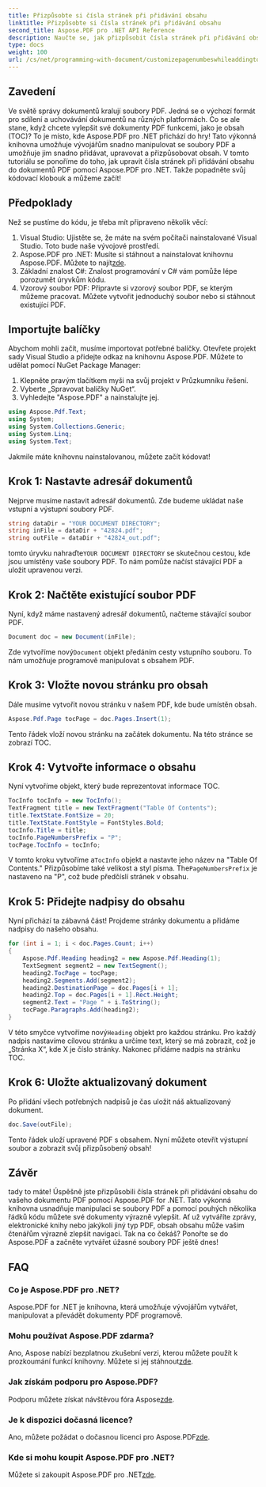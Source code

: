 ```yaml
---
title: Přizpůsobte si čísla stránek při přidávání obsahu
linktitle: Přizpůsobte si čísla stránek při přidávání obsahu
second_title: Aspose.PDF pro .NET API Reference
description: Naučte se, jak přizpůsobit čísla stránek při přidávání obsahu do dokumentů PDF pomocí Aspose.PDF for .NET v tomto komplexním kurzu.
type: docs
weight: 100
url: /cs/net/programming-with-document/customizepagenumbeswhileaddingtoc/
---
```

## Zavedení

Ve světě správy dokumentů kralují soubory PDF. Jedná se o výchozí formát pro sdílení a uchovávání dokumentů na různých platformách. Co se ale stane, když chcete vylepšit své dokumenty PDF funkcemi, jako je obsah (TOC)? To je místo, kde Aspose.PDF pro .NET přichází do hry! Tato výkonná knihovna umožňuje vývojářům snadno manipulovat se soubory PDF a umožňuje jim snadno přidávat, upravovat a přizpůsobovat obsah. V tomto tutoriálu se ponoříme do toho, jak upravit čísla stránek při přidávání obsahu do dokumentů PDF pomocí Aspose.PDF pro .NET. Takže popadněte svůj kódovací klobouk a můžeme začít!

## Předpoklady

Než se pustíme do kódu, je třeba mít připraveno několik věcí:

1. Visual Studio: Ujistěte se, že máte na svém počítači nainstalované Visual Studio. Toto bude naše vývojové prostředí.
2. Aspose.PDF pro .NET: Musíte si stáhnout a nainstalovat knihovnu Aspose.PDF. Můžete to najít[zde](https://releases.aspose.com/pdf/net/).
3. Základní znalost C#: Znalost programování v C# vám pomůže lépe porozumět úryvkům kódu.
4. Vzorový soubor PDF: Připravte si vzorový soubor PDF, se kterým můžeme pracovat. Můžete vytvořit jednoduchý soubor nebo si stáhnout existující PDF.

## Importujte balíčky

Abychom mohli začít, musíme importovat potřebné balíčky. Otevřete projekt sady Visual Studio a přidejte odkaz na knihovnu Aspose.PDF. Můžete to udělat pomocí NuGet Package Manager:

1. Klepněte pravým tlačítkem myši na svůj projekt v Průzkumníku řešení.
2. Vyberte „Spravovat balíčky NuGet“.
3. Vyhledejte "Aspose.PDF" a nainstalujte jej.

```csharp
using Aspose.Pdf.Text;
using System;
using System.Collections.Generic;
using System.Linq;
using System.Text;
```

Jakmile máte knihovnu nainstalovanou, můžete začít kódovat!

## Krok 1: Nastavte adresář dokumentů

Nejprve musíme nastavit adresář dokumentů. Zde budeme ukládat naše vstupní a výstupní soubory PDF. 

```csharp
string dataDir = "YOUR DOCUMENT DIRECTORY";
string inFile = dataDir + "42824.pdf";
string outFile = dataDir + "42824_out.pdf";
```

 tomto úryvku nahraďte`YOUR DOCUMENT DIRECTORY` se skutečnou cestou, kde jsou umístěny vaše soubory PDF. To nám pomůže načíst stávající PDF a uložit upravenou verzi.

## Krok 2: Načtěte existující soubor PDF

Nyní, když máme nastavený adresář dokumentů, načteme stávající soubor PDF. 

```csharp
Document doc = new Document(inFile);
```

 Zde vytvoříme nový`Document` objekt předáním cesty vstupního souboru. To nám umožňuje programově manipulovat s obsahem PDF.

## Krok 3: Vložte novou stránku pro obsah

Dále musíme vytvořit novou stránku v našem PDF, kde bude umístěn obsah.

```csharp
Aspose.Pdf.Page tocPage = doc.Pages.Insert(1);
```

Tento řádek vloží novou stránku na začátek dokumentu. Na této stránce se zobrazí TOC.

## Krok 4: Vytvořte informace o obsahu

Nyní vytvoříme objekt, který bude reprezentovat informace TOC.

```csharp
TocInfo tocInfo = new TocInfo();
TextFragment title = new TextFragment("Table Of Contents");
title.TextState.FontSize = 20;
title.TextState.FontStyle = FontStyles.Bold;
tocInfo.Title = title;
tocInfo.PageNumbersPrefix = "P";
tocPage.TocInfo = tocInfo;
```

 V tomto kroku vytvoříme a`TocInfo` objekt a nastavte jeho název na "Table Of Contents." Přizpůsobíme také velikost a styl písma. The`PageNumbersPrefix` je nastaveno na "P", což bude předčíslí stránek v obsahu.

## Krok 5: Přidejte nadpisy do obsahu

Nyní přichází ta zábavná část! Projdeme stránky dokumentu a přidáme nadpisy do našeho obsahu.

```csharp
for (int i = 1; i < doc.Pages.Count; i++)
{
    Aspose.Pdf.Heading heading2 = new Aspose.Pdf.Heading(1);
    TextSegment segment2 = new TextSegment();
    heading2.TocPage = tocPage;
    heading2.Segments.Add(segment2);
    heading2.DestinationPage = doc.Pages[i + 1];
    heading2.Top = doc.Pages[i + 1].Rect.Height;
    segment2.Text = "Page " + i.ToString();
    tocPage.Paragraphs.Add(heading2);
}
```

 V této smyčce vytvoříme nový`Heading` objekt pro každou stránku. Pro každý nadpis nastavíme cílovou stránku a určíme text, který se má zobrazit, což je „Stránka X“, kde X je číslo stránky. Nakonec přidáme nadpis na stránku TOC.

## Krok 6: Uložte aktualizovaný dokument

Po přidání všech potřebných nadpisů je čas uložit náš aktualizovaný dokument.

```csharp
doc.Save(outFile);
```

Tento řádek uloží upravené PDF s obsahem. Nyní můžete otevřít výstupní soubor a zobrazit svůj přizpůsobený obsah!

## Závěr

tady to máte! Úspěšně jste přizpůsobili čísla stránek při přidávání obsahu do vašeho dokumentu PDF pomocí Aspose.PDF for .NET. Tato výkonná knihovna usnadňuje manipulaci se soubory PDF a pomocí pouhých několika řádků kódu můžete své dokumenty výrazně vylepšit. Ať už vytváříte zprávy, elektronické knihy nebo jakýkoli jiný typ PDF, obsah obsahu může vašim čtenářům výrazně zlepšit navigaci. Tak na co čekáš? Ponořte se do Aspose.PDF a začněte vytvářet úžasné soubory PDF ještě dnes!

## FAQ

### Co je Aspose.PDF pro .NET?
Aspose.PDF for .NET je knihovna, která umožňuje vývojářům vytvářet, manipulovat a převádět dokumenty PDF programově.

### Mohu používat Aspose.PDF zdarma?
 Ano, Aspose nabízí bezplatnou zkušební verzi, kterou můžete použít k prozkoumání funkcí knihovny. Můžete si jej stáhnout[zde](https://releases.aspose.com/).

### Jak získám podporu pro Aspose.PDF?
 Podporu můžete získat návštěvou fóra Aspose[zde](https://forum.aspose.com/c/pdf/10).

### Je k dispozici dočasná licence?
 Ano, můžete požádat o dočasnou licenci pro Aspose.PDF[zde](https://purchase.aspose.com/temporary-license/).

### Kde si mohu koupit Aspose.PDF pro .NET?
 Můžete si zakoupit Aspose.PDF pro .NET[zde](https://purchase.aspose.com/buy).